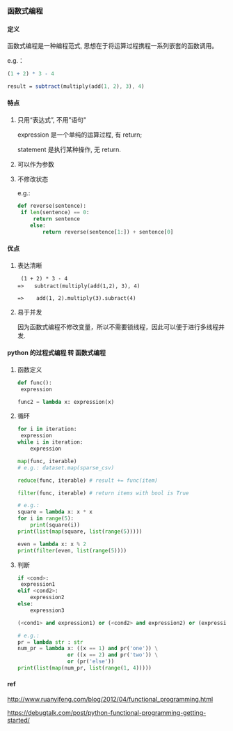 ### 函数式编程

#### 定义

函数式编程是一种编程范式,  思想在于将运算过程携程一系列嵌套的函数调用。

e.g.：

```mathematica
(1 + 2) * 3 - 4

result = subtract(multiply(add(1, 2), 3), 4)
```

#### 特点

1. 只用“表达式”, 不用”语句"

   expression 是一个单纯的运算过程, 有 return;

   statement 是执行某种操作, 无 return.

2. 可以作为参数

3. 不修改状态

   e.g.:

   ```python
   def reverse(sentence):
   	if len(sentence) == 0:
   		return sentence
       else:
           return reverse(sentence[1:]) + sentence[0]
   ```

#### 优点

1. 表达清晰

   ```
   	(1 + 2) * 3 - 4
   =>　　subtract(multiply(add(1,2), 3), 4)
   
   => 	 add(1, 2).multiply(3).subract(4)
   ```

2. 易于并发

   因为函数式编程不修改变量，所以不需要锁线程，因此可以便于进行多线程并发.

#### python 的过程式编程 转 函数式编程

1. 函数定义

   ```python
   def func():
   	expression
   
   func2 = lambda x: expression(x)
   ```

2. 循环

   ```python
   for i in iteration:
   	expression
   while i in iteration:
       expression
   
   map(func, iterable)
   # e.g.: dataset.map(sparse_csv)
   
   reduce(func, iterable) # result += func(item)
   
   filter(func, iterable) # return items with bool is True
   
   # e.g.:
   square = lambda x: x * x
   for i in range(5):
       print(square(i))
   print(list(map(square, list(range(5)))))
   
   even = lambda x: x % 2
   print(filter(even, list(range(5))))
   ```

3. 判断

   ```python
   if <cond>: 
   	expression1
   elif <cond2>:
       expression2
   else:
       expression3
   
   (<cond1> and expression1) or (<cond2> and expression2) or (expression3)
   
   # e.g.:
   pr = lambda str : str
   num_pr = lambda x: ((x == 1) and pr('one')) \
                   or ((x == 2) and pr('two')) \
                   or (pr('else'))
   print(list(map(num_pr, list(range(1, 4)))))
   ```

   

#### ref

http://www.ruanyifeng.com/blog/2012/04/functional_programming.html

https://debugtalk.com/post/python-functional-programming-getting-started/



### 